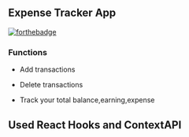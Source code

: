 ## Expense Tracker App

[![forthebadge](https://forthebadge.com/images/badges/made-with-javascript.svg)](https://forthebadge.com)

### Functions

* Add transactions

* Delete transactions

* Track your total balance,earning,expense

## Used React Hooks and ContextAPI
